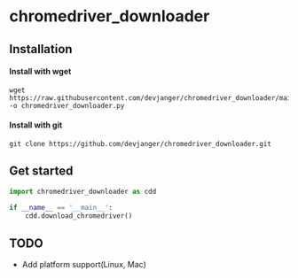 # chromedriver_downloader


## Installation

#### Install with wget
~~~ console
wget https://raw.githubusercontent.com/devjanger/chromedriver_downloader/main/chromedriver_downloader.py -o chromedriver_downloader.py
~~~

#### Install with git
~~~ console
git clone https://github.com/devjanger/chromedriver_downloader.git
~~~

## Get started
~~~ python
import chromedriver_downloader as cdd

if __name__ == '__main__':
    cdd.download_chromedriver()
~~~


## TODO
- Add platform support(Linux, Mac)
